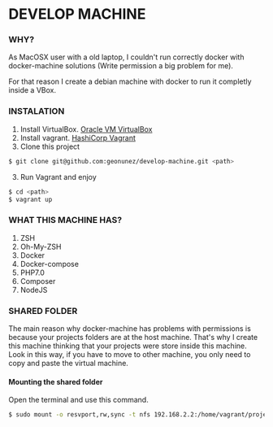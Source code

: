 # DEVELOP MACHINE

### WHY?

As MacOSX user with a old laptop, I couldn't run correctly docker with docker-machine solutions (Write permission a big problem for me).

For that reason I create a debian machine with docker to run it completly inside a VBox.

### INSTALATION 

1. Install VirtualBox. [Oracle VM VirtualBox](https://www.virtualbox.org)
1. Install vagrant. [HashiCorp Vagrant](https://www.vagrantup.com)
2. Clone this project
```bash
$ git clone git@github.com:geonunez/develop-machine.git <path>
```
3. Run Vagrant and enjoy
```bash
$ cd <path>
$ vagrant up
```

### WHAT THIS MACHINE HAS?

1. ZSH
2. Oh-My-ZSH
3. Docker
4. Docker-compose
5. PHP7.0
6. Composer
7. NodeJS

### SHARED FOLDER
The main reason why docker-machine has problems with permissions is because your projects folders are at the host machine. That's why I create this machine thinking that your projects were store inside this machine. Look in this way, if you have to move to other machine, you only need to copy and paste the virtual machine.

#### Mounting the shared folder 
Open the terminal and use this command.
```bash
$ sudo mount -o resvport,rw,sync -t nfs 192.168.2.2:/home/vagrant/projects <Your Project Folder>
``` 
